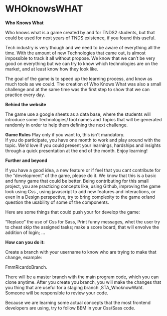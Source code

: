 # WHOknowsWHAT

<strong>Who Knows What</strong>

Who knows what is a game created by and for TNDS2 students, but that could be used for next years of TNDS existence, if you found this useful.

Tech industry is very though and we need to be aware of everything all the time. With the amount of new Technologies  that came out, is almost impossible to track it all without propose.  We know that we can’t be very good on everything but we can try to know which technologies are on the market, and at least know how they look like.

The goal of the game is to speed up the learning process, and know as much tools as we could.
The creation of Who Knows What was also a small challenge and at the same time was the first step to show that we can practice every day. 

<strong>Behind the website</strong>

The game use a google sheets as a data base, where the students will introduce some Technologies/Tool names and Topics that will be generated randomly in order to help them defining the next challenge. 

<strong>Game Rules</strong>
Play only if you want to, this isn't mandatory.                  
If you do participate, you have one month to work and play around with the topic.
We'd love if you could present your learnings, hardships and insights through a quick presentation at the end of the month.
Enjoy learning!


<strong>Further and beyond </strong>

If you have a good idea, a new feature or if feel that you cant contribute for the “development” of the game, please do it. 
We know that this is a basic and funny game that could be better. Being contributing for this small project, you are practicing concepts like, using Github, improving the game look using Css , using javascript to add new features and interactions, or even in a Design perspective, try to bring complexity to the game or/and question the usability of some of the components.




Here are some things that could push your for develop the game:

“Replace” the use of Css for Sass,
Print funny messages, whet the user try to cheat skip the assigned tasks;
make a score board, that will envolve the addition of login;
…

<strong>How can you do it:</strong>

Create a branch with your username to know who are trying to make that change, example:

FmmRicardoBranch.

There will be a master branch with the main program code, which you can clone anytime. 
After you create you branch, you will make the changes that you thing that are useful for a staging branch ,STA_WhoknowWaht. 
Someone will be responsible to review your code.

Because we are learning some actual concepts that the most frontend developers are using, try to follow BEM in your Css/Sass code.
